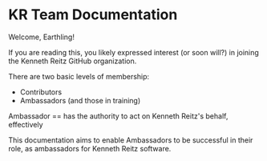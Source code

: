 # KR Team Documentation

Welcome, Earthling!

If you are reading this, you likely expressed interest (or soon will?) in joining the Kenneth Reitz GitHub organization.

There are two basic levels of membership:

- Contributors
- Ambassadors (and those in training)

Ambassador == has the authority to act on Kenneth Reitz's behalf, effectively

This documentation aims to enable Ambassadors to be successful in their role, as ambassadors for Kenneth Reitz software. 

